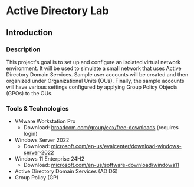 # Active Directory Lab
## Introduction
### Description
This project's goal is to set up and configure an isolated virtual network environment. It will be used to simulate a small network that uses Active Directory Domain Services. Sample user accounts will be created and then organized under Organizational Units (OUs). Finally, the sample accounts will have various settings configured by applying Group Policy Objects (GPOs) to the OUs.
### Tools & Technologies
* VMware Workstation Pro
  * Download: [broadcom.com/group/ecx/free-downloads](https://support.broadcom.com/group/ecx/free-downloads) (requires login)
* Windows Server 2022
  * Download: [microsoft.com/en-us/evalcenter/download-windows-server-2022](https://www.microsoft.com/en-us/evalcenter/download-windows-server-2022)
* Windows 11 Enterprise 24H2
  * Download: [microsoft.com/en-us/software-download/windows11](https://www.microsoft.com/en-us/software-download/windows11)
* Active Directory Domain Services (AD DS)
* Group Policy (GP)
